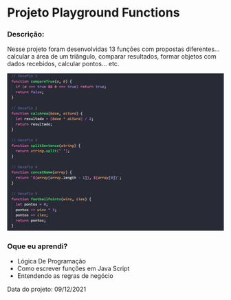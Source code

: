 <h1>Projeto Playground Functions</h1>

<h3>Descrição:</h3>
<p>Nesse projeto foram desenvolvidas 13 funções com propostas diferentes... calcular a área de um triângulo, comparar resultados, formar objetos com dados recebidos, calcular pontos... etc.</p>

<img src="./img/T02.png">
<h3>Oque eu aprendi?</h3>
<ul>
  <li>Lógica De Programação</li>
  <li>Como escrever funções em Java Script</li>
  <li>Entendendo as regras de negócio</li>
</ul>

<p>Data do projeto: 09/12/2021</p>
